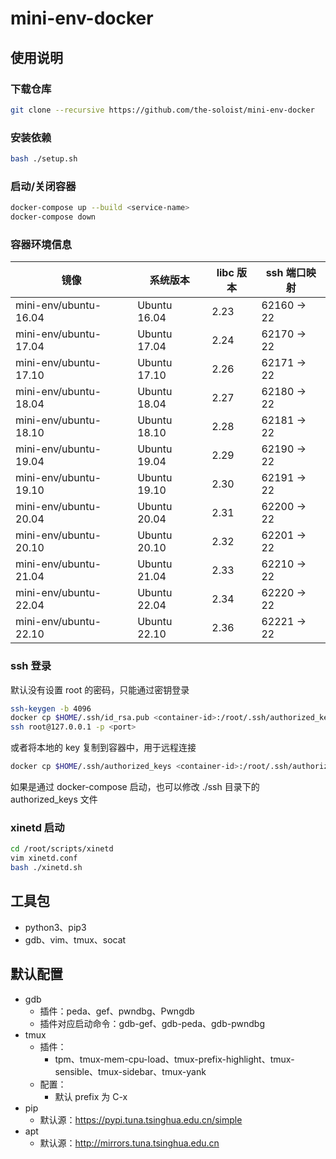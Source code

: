 # mini-env-docker

## 使用说明

### 下载仓库

```sh
git clone --recursive https://github.com/the-soloist/mini-env-docker
```

### 安装依赖

```sh
bash ./setup.sh
```

### 启动/关闭容器

```sh
docker-compose up --build <service-name>
docker-compose down
```

### 容器环境信息

| 镜像                  | 系统版本     | libc 版本 | ssh 端口映射 |
| --------------------- | ------------ | --------- | ------------ |
| mini-env/ubuntu-16.04 | Ubuntu 16.04 | 2.23      | 62160 -> 22  |
| mini-env/ubuntu-17.04 | Ubuntu 17.04 | 2.24      | 62170 -> 22  |
| mini-env/ubuntu-17.10 | Ubuntu 17.10 | 2.26      | 62171 -> 22  |
| mini-env/ubuntu-18.04 | Ubuntu 18.04 | 2.27      | 62180 -> 22  |
| mini-env/ubuntu-18.10 | Ubuntu 18.10 | 2.28      | 62181 -> 22  |
| mini-env/ubuntu-19.04 | Ubuntu 19.04 | 2.29      | 62190 -> 22  |
| mini-env/ubuntu-19.10 | Ubuntu 19.10 | 2.30      | 62191 -> 22  |
| mini-env/ubuntu-20.04 | Ubuntu 20.04 | 2.31      | 62200 -> 22  |
| mini-env/ubuntu-20.10 | Ubuntu 20.10 | 2.32      | 62201 -> 22  |
| mini-env/ubuntu-21.04 | Ubuntu 21.04 | 2.33      | 62210 -> 22  |
| mini-env/ubuntu-22.04 | Ubuntu 22.04 | 2.34      | 62220 -> 22  |
| mini-env/ubuntu-22.10 | Ubuntu 22.10 | 2.36      | 62221 -> 22  |

### ssh 登录

默认没有设置 root 的密码，只能通过密钥登录

```sh
ssh-keygen -b 4096
docker cp $HOME/.ssh/id_rsa.pub <container-id>:/root/.ssh/authorized_keys
ssh root@127.0.0.1 -p <port>
```

或者将本地的 key 复制到容器中，用于远程连接

```sh
docker cp $HOME/.ssh/authorized_keys <container-id>:/root/.ssh/authorized_keys
```

如果是通过 docker-compose 启动，也可以修改 ./ssh 目录下的 authorized_keys 文件

### xinetd 启动

```sh
cd /root/scripts/xinetd
vim xinetd.conf
bash ./xinetd.sh
```

## 工具包

- python3、pip3
- gdb、vim、tmux、socat

## 默认配置

- gdb
  - 插件：peda、gef、pwndbg、Pwngdb
  - 插件对应启动命令：gdb-gef、gdb-peda、gdb-pwndbg
- tmux
  - 插件：
    - tpm、tmux-mem-cpu-load、tmux-prefix-highlight、tmux-sensible、tmux-sidebar、tmux-yank
  - 配置：
    - 默认 prefix 为 C-x
- pip
  - 默认源：https://pypi.tuna.tsinghua.edu.cn/simple
- apt
  - 默认源：http://mirrors.tuna.tsinghua.edu.cn
